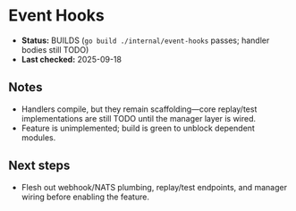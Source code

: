 # Event Hooks

- **Status:** BUILDS (`go build ./internal/event-hooks` passes; handler bodies still TODO)
- **Last checked:** 2025-09-18

## Notes
- Handlers compile, but they remain scaffolding—core replay/test implementations are still TODO until the manager layer is wired.
- Feature is unimplemented; build is green to unblock dependent modules.

## Next steps
- Flesh out webhook/NATS plumbing, replay/test endpoints, and manager wiring before enabling the feature.

